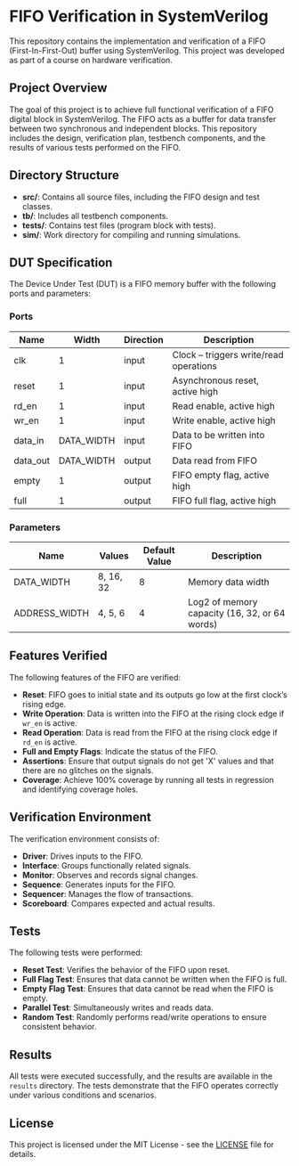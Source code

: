 # FIFO Verification in SystemVerilog

This repository contains the implementation and verification of a FIFO (First-In-First-Out) buffer using SystemVerilog. This project was developed as part of a course on hardware verification.

## Project Overview

The goal of this project is to achieve full functional verification of a FIFO digital block in SystemVerilog. The FIFO acts as a buffer for data transfer between two synchronous and independent blocks. This repository includes the design, verification plan, testbench components, and the results of various tests performed on the FIFO.

## Directory Structure

- **src/**: Contains all source files, including the FIFO design and test classes.
- **tb/**: Includes all testbench components.
- **tests/**: Contains test files (program block with tests).
- **sim/**: Work directory for compiling and running simulations.

## DUT Specification

The Device Under Test (DUT) is a FIFO memory buffer with the following ports and parameters:

### Ports

| Name      | Width       | Direction | Description                                |
|-----------|-------------|-----------|--------------------------------------------|
| clk       | 1           | input     | Clock – triggers write/read operations     |
| reset     | 1           | input     | Asynchronous reset, active high            |
| rd_en     | 1           | input     | Read enable, active high                   |
| wr_en     | 1           | input     | Write enable, active high                  |
| data_in   | DATA_WIDTH  | input     | Data to be written into FIFO               |
| data_out  | DATA_WIDTH  | output    | Data read from FIFO                        |
| empty     | 1           | output    | FIFO empty flag, active high               |
| full      | 1           | output    | FIFO full flag, active high                |

### Parameters

| Name           | Values        | Default Value | Description                               |
|----------------|---------------|---------------|-------------------------------------------|
| DATA_WIDTH     | 8, 16, 32     | 8             | Memory data width                         |
| ADDRESS_WIDTH  | 4, 5, 6       | 4             | Log2 of memory capacity (16, 32, or 64 words) |

## Features Verified

The following features of the FIFO are verified:

- **Reset**: FIFO goes to initial state and its outputs go low at the first clock’s rising edge.
- **Write Operation**: Data is written into the FIFO at the rising clock edge if `wr_en` is active.
- **Read Operation**: Data is read from the FIFO at the rising clock edge if `rd_en` is active.
- **Full and Empty Flags**: Indicate the status of the FIFO.
- **Assertions**: Ensure that output signals do not get 'X' values and that there are no glitches on the signals.
- **Coverage**: Achieve 100% coverage by running all tests in regression and identifying coverage holes.

## Verification Environment

The verification environment consists of:

- **Driver**: Drives inputs to the FIFO.
- **Interface**: Groups functionally related signals.
- **Monitor**: Observes and records signal changes.
- **Sequence**: Generates inputs for the FIFO.
- **Sequencer**: Manages the flow of transactions.
- **Scoreboard**: Compares expected and actual results.

## Tests

The following tests were performed:

- **Reset Test**: Verifies the behavior of the FIFO upon reset.
- **Full Flag Test**: Ensures that data cannot be written when the FIFO is full.
- **Empty Flag Test**: Ensures that data cannot be read when the FIFO is empty.
- **Parallel Test**: Simultaneously writes and reads data.
- **Random Test**: Randomly performs read/write operations to ensure consistent behavior.

## Results

All tests were executed successfully, and the results are available in the `results` directory. The tests demonstrate that the FIFO operates correctly under various conditions and scenarios.

## License

This project is licensed under the MIT License - see the [LICENSE](LICENSE) file for details.
